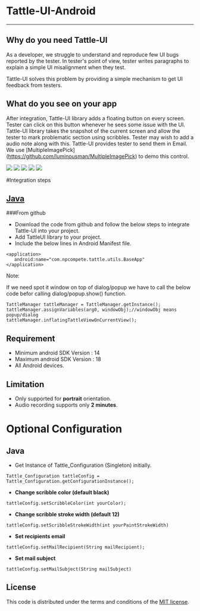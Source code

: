 # Tattle-UI-Android
-----------------

## Why do you need Tattle-UI

As a developer, we struggle to understand and reproduce few UI 
bugs reported by the tester. In tester's point of view, tester 
writes paragraphs to explain a simple UI misalignment when they test.

Tattle-UI solves this problem by providing a simple mechanism to get UI feedback 
from testers.

## What do you see on your app

After integration, Tattle-UI library adds a floating button on every screen. 
Tester can click on this button whenever he sees some issue with the UI. 
Tattle-UI library takes the snapshot of the current screen and allow the tester 
to mark problematic section using scribbles. Tester may wish to add a audio note along with this. 
Tattle-UI provides tester to send them in Email. We use [MultipleImagePick] (https://github.com/luminousman/MultipleImagePick) to demo this control.

[![](https://github.com/npctech/Tattle-UI-Android/blob/master/ScreenShots/tattle_icon.png)](https://raw.githubusercontent.com/npctech/Tattle-UI-Android/master/ScreenShots/tattle_icon.png)
[![](https://github.com/npctech/Tattle-UI-Android/blob/master/ScreenShots/scribble.png)](https://raw.githubusercontent.com/npctech/Tattle-UI-Android/master/ScreenShots/scribble.png)
[![](https://github.com/npctech/Tattle-UI-Android/blob/master/ScreenShots/record.png)](https://raw.githubusercontent.com/npctech/Tattle-UI-Android/master/ScreenShots/record.png)
[![](https://github.com/npctech/Tattle-UI-Android/blob/master/ScreenShots/play_audio.png)](https://raw.githubusercontent.com/npctech/Tattle-UI-Android/master/ScreenShots/play_audio.png)
[![](https://github.com/npctech/Tattle-UI-Android/blob/master/ScreenShots/send_mail.png)](https://raw.githubusercontent.com/npctech/Tattle-UI-Android/master/ScreenShots/send_mail.png)

#Integration steps

## [Java](https://github.com/npctech/Tattle-UI-Android/tree/master/)

###From github 

* Download the code from github and follow the below steps to integrate Tattle-UI into your project.
* Add TattleUI library to your project.
* Include the below lines in Android Manifest file.
```
<application> 
   android:name="com.npcompete.tattle.utils.BaseApp" 
</application>
```

Note:

If we need spot it window on top of dialog/popup we have to call the below code befor calling dialog/popup.show() function.
```
TattleManager tattleManager = TattleManager.getInstance();	
tattleManager.assignVariables(arg0, windowObj);//windowObj means popup/dialog
tattleManager.inflatingTattleViewOnCurrentView();
```

## Requirement

* Minimum android SDK Version : 14
* Maximum android SDK Version : 18
* All Android devices.

## Limitation

- Only supported for **portrait** orientation.
- Audio recording supports only **2 minutes**.

# Optional Configuration

## Java

* Get Instance of Tattle_Configuration (Singleton) initially.
``` 
Tattle_Configuration tattleConfig = Tattle_Configuration.getConfigurationInstance();
```
* **Change scribble color (default black)**
```
tattleConfig.setScribbleColor(int yourColor);
```
* **Change scribble stroke width (default 12)**
```
tattleConfig.setScribbleStrokeWidth(int yourPaintStrokeWidth)
```
* **Set recipients email**
```
tattleConfig.setMailRecipient(String mailRecipient);
```
* **Set mail subject**
```
tattleConfig.setMailSubject(String mailSubject)
```
## License  
  
This code is distributed under the terms and conditions of the [MIT license](LICENSE).
